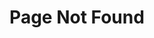 ---
title: "Page Not Found"
excerpt: "It's probably my fault." 
sitemap: false
permalink: /404.html
header:
    overlay_image: /assets/images/404.jpg
    opacity: .5
---